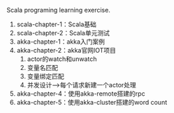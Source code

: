 Scala programing learning exercise.

1. scala-chapter-1：Scala基础
2. scala-chapter-2：Scala单元测试
3. akka-chapter-1：akka入门案例
4. akka-chapter-2：akka官网IOT项目
    1. actor的watch和unwatch
    2. 变量名匹配
    3. 变量绑定匹配
    4. 并发设计-->每个请求新建一个actor处理
5. akka-chapter-4：使用akka-remote搭建的rpc
6. akka-chapter-5：使用akka-cluster搭建的word count